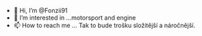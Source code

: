 - 👋 Hi, I’m @Fonzii91
- 👀 I’m interested in ...motorsport and engine 
- 📫 How to reach me ... Tak to bude trošku složitější a náročnější.

<!---
Fonzii91/Fonzii91 is a ✨ special ✨ repository because its `README.md` (this file) appears on your GitHub profile.
You can click the Preview link to take a look at your changes.
--->
